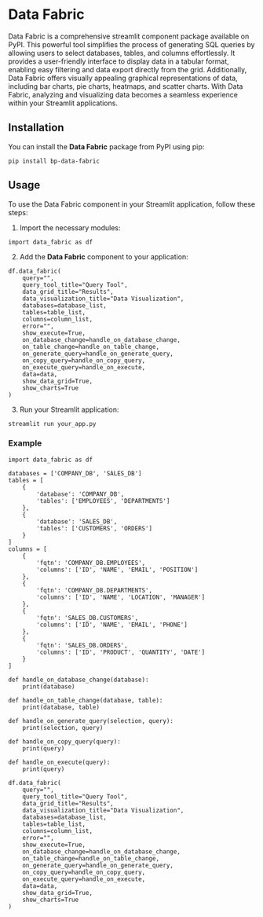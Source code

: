 # Data Fabric

Data Fabric is a comprehensive streamlit component package available on PyPI. This powerful tool simplifies the process of generating SQL queries by allowing users to select databases, tables, and columns effortlessly. It provides a user-friendly interface to display data in a tabular format, enabling easy filtering and data export directly from the grid. Additionally, Data Fabric offers visually appealing graphical representations of data, including bar charts, pie charts, heatmaps, and scatter charts. With Data Fabric, analyzing and visualizing data becomes a seamless experience within your Streamlit applications.

## Installation

You can install the **Data Fabric** package from PyPI using pip:

```shell
pip install bp-data-fabric
```

## Usage

To use the Data Fabric component in your Streamlit application, follow these steps:

1. Import the necessary modules:

```shell
import data_fabric as df
```

2. Add the **Data Fabric** component to your application:

```shell
df.data_fabric(
    query="",
    query_tool_title="Query Tool",
    data_grid_title="Results",
    data_visualization_title="Data Visualization",
    databases=database_list,
    tables=table_list,
    columns=column_list,
    error="",
    show_execute=True,
    on_database_change=handle_on_database_change,
    on_table_change=handle_on_table_change,
    on_generate_query=handle_on_generate_query,
    on_copy_query=handle_on_copy_query,
    on_execute_query=handle_on_execute,
    data=data,
    show_data_grid=True,
    show_charts=True
)
```

3. Run your Streamlit application:

```shell
streamlit run your_app.py
```

### Example

```shell
import data_fabric as df

databases = ['COMPANY_DB', 'SALES_DB']
tables = [
    {
        'database': 'COMPANY_DB',
        'tables': ['EMPLOYEES', 'DEPARTMENTS']
    },
    {
        'database': 'SALES_DB',
        'tables': ['CUSTOMERS', 'ORDERS']
    }
]
columns = [
    {
        'fqtn': 'COMPANY_DB.EMPLOYEES',
        'columns': ['ID', 'NAME', 'EMAIL', 'POSITION']
    },
    {
        'fqtn': 'COMPANY_DB.DEPARTMENTS',
        'columns': ['ID', 'NAME', 'LOCATION', 'MANAGER']
    },
    {
        'fqtn': 'SALES_DB.CUSTOMERS',
        'columns': ['ID', 'NAME', 'EMAIL', 'PHONE']
    },
    {
        'fqtn': 'SALES_DB.ORDERS',
        'columns': ['ID', 'PRODUCT', 'QUANTITY', 'DATE']
    }
]

def handle_on_database_change(database):
    print(database)

def handle_on_table_change(database, table):
    print(database, table)

def handle_on_generate_query(selection, query):
    print(selection, query)

def handle_on_copy_query(query):
    print(query)

def handle_on_execute(query):
    print(query)

df.data_fabric(
    query="",
    query_tool_title="Query Tool",
    data_grid_title="Results",
    data_visualization_title="Data Visualization",
    databases=database_list,
    tables=table_list,
    columns=column_list,
    error="",
    show_execute=True,
    on_database_change=handle_on_database_change,
    on_table_change=handle_on_table_change,
    on_generate_query=handle_on_generate_query,
    on_copy_query=handle_on_copy_query,
    on_execute_query=handle_on_execute,
    data=data,
    show_data_grid=True,
    show_charts=True
)

```
